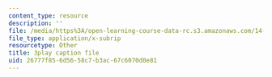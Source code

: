 ```yaml
---
content_type: resource
description: ''
file: /media/https%3A/open-learning-course-data-rc.s3.amazonaws.com/14-13-psychology-and-economics-spring-2020/26777f856d5658c7b3ac67c6070d0e81_ik1gdNwHLiY.vtt
file_type: application/x-subrip
resourcetype: Other
title: 3play caption file
uid: 26777f85-6d56-58c7-b3ac-67c6070d0e81
---
```

